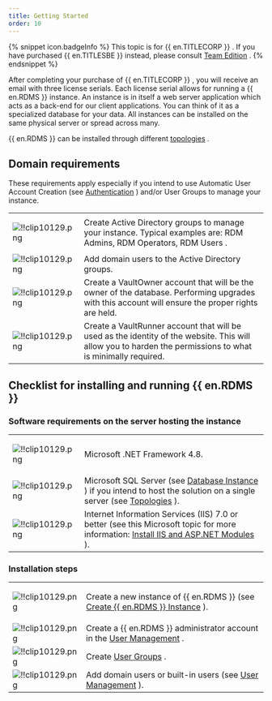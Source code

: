 ```yaml
---
title: Getting Started
order: 10
---
```

{% snippet icon.badgeInfo %} 
This topic is for {{ en.TITLECORP }} . If you have purchased {{ en.TITLESBE }} instead, please consult [Team Edition](/server/getting-started/team-edition/) . 
{% endsnippet %}
 
After completing your purchase of {{ en.TITLECORP }} , you will receive an email with three license serials. Each license serial allows for running a {{ en.RDMS }} instance. An instance is in itself a web server application which acts as a back-end for our client applications. You can think of it as a specialized database for your data. All instances can be installed on the same physical server or spread across many.  

{{ en.RDMS }} can be installed through different [topologies](/server/overview/topologies/) .  

## Domain requirements 

These requirements apply especially if you intend to use Automatic User Account Creation (see [Authentication](/server/web-interface/administration/configuration/server-settings/general/authentication/) ) and/or User Groups to manage your instance.  

<table>
	<tr>
		<td>

![!!clip10129.png](/img/en/server/clip10129.png) 
		</td>
		<td>
Create Active Directory groups to manage your instance. Typical examples are: RDM Admins, RDM Operators, RDM Users . 
		</td>
	</tr>
	<tr>
		<td>
![!!clip10129.png](/img/en/server/clip10129.png) 
		</td>
		<td>
Add domain users to the Active Directory groups. 
		</td>
	</tr>
	<tr>
		<td>
![!!clip10129.png](/img/en/server/clip10129.png) 
		</td>
		<td>
Create a VaultOwner account that will be the owner of the database. Performing upgrades with this account will ensure the proper rights are held. 
		</td>
	</tr>
	<tr>
		<td>
![!!clip10129.png](/img/en/server/clip10129.png) 
		</td>
		<td>
Create a VaultRunner account that will be used as the identity of the website. This will allow you to harden the permissions to what is minimally required. 
		</td>
	</tr>
</table>

## Checklist for installing and running {{ en.RDMS }}  

### Software requirements on the server hosting the instance 

<table>
	<tr>
		<td>

![!!clip10129.png](/img/en/server/clip10129.png) 
		</td>
		<td>
Microsoft .NET Framework 4.8. 
		</td>
	</tr>
	<tr>
		<td>
![!!clip10129.png](/img/en/server/clip10129.png) 
		</td>
		<td>
Microsoft SQL Server (see [Database Instance](/server/installation/database-instance/) ) if you intend to host the solution on a single server (see [Topologies](/server/overview/topologies/) ). 
		</td>
	</tr>
	<tr>
		<td>
![!!clip10129.png](/img/en/server/clip10129.png) 
		</td>
		<td>
Internet Information Services (IIS) 7.0 or better (see this Microsoft topic for more information: [Install IIS and ASP.NET Modules](https://docs.microsoft.com/en-us/iis/application-frameworks/scenario-build-an-aspnet-website-on-iis/configuring-step-1-install-iis-and-asp-net-modules) ). 
		</td>
	</tr>
</table>

### Installation steps 

<table>
	<tr>
		<td>

![!!clip10129.png](/img/en/server/clip10129.png) 
		</td>
		<td>
Create a new instance of {{ en.RDMS }} (see [Create {{ en.RDMS }} Instance](/server/installation/create-server-instance/) ). 
		</td>
	</tr>
	<tr>
		<td>
![!!clip10129.png](/img/en/server/clip10129.png) 
		</td>
		<td>
Create a {{ en.RDMS }} administrator account in the [User Management](/server/web-interface/administration/security-management/users/) . 
		</td>
	</tr>
	<tr>
		<td>
![!!clip10129.png](/img/en/server/clip10129.png) 
		</td>
		<td>
Create [User Groups](/server/web-interface/administration/security-management/user-groups/) . 
		</td>
	</tr>
	<tr>
		<td>
![!!clip10129.png](/img/en/server/clip10129.png) 
		</td>
		<td>
Add domain users or built-in users (see [User Management](/server/web-interface/administration/security-management/users/) ). 
		</td>
	</tr>
</table>



